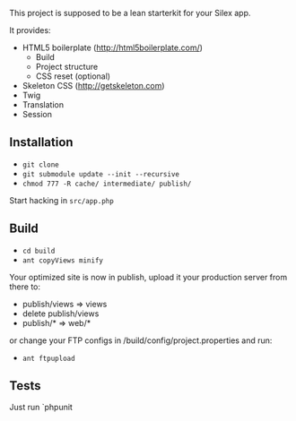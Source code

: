 This project is supposed to be a lean starterkit for your Silex app.

It provides:
* HTML5 boilerplate (http://html5boilerplate.com/)
  * Build
  * Project structure
  * CSS reset (optional)
* Skeleton CSS (http://getskeleton.com)
* Twig
* Translation
* Session

Installation
------------

*  `git clone`
*  `git submodule update --init --recursive`
*  `chmod 777 -R cache/ intermediate/ publish/`

Start hacking in `src/app.php`

Build
-----
*  `cd build`
*  `ant copyViews minify`

Your optimized site is now in publish, upload it your production server from there to:
*  publish/views => views
*  delete publish/views
*  publish/* => web/*

or change your FTP configs in /build/config/project.properties
and run:
*  `ant ftpupload`


Tests
-----

Just run `phpunit